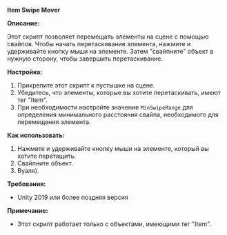 **Item Swipe Mover**

**Описание:**

Этот скрипт позволяет перемещать элементы на сцене с помощью свайпов. Чтобы начать перетаскивание элемента, нажмите и удерживайте кнопку мыши на элементе. Затем "свайпните" объект в нужную сторону, чтобы завершить перетаскивание.

**Настройка:**

1. Прикрепите этот скрипт к пустышке на сцене.
2. Убедитесь, что элементы, которые вы хотите перетаскивать, имеют тег "Item".
3. При необходимости настройте значение `MinSwipeRange` для определения минимального расстояния свайпа, необходимого для перемещения элемента.

**Как использовать:**

1. Нажмите и удерживайте кнопку мыши на элементе, который вы хотите перетащить.
2. Свайпните объект.
3. Вуаля).

**Требования:**

* Unity 2019 или более поздняя версия

**Примечание:**

* Этот скрипт работает только с объектами, имеющими тег "Item".
